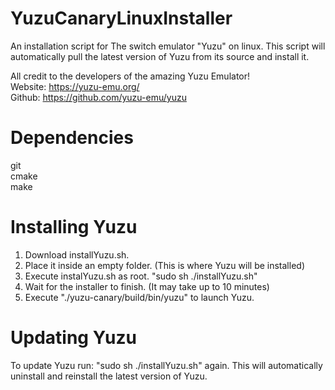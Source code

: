 # YuzuCanaryLinuxInstaller
An installation script for The switch emulator "Yuzu" on linux. This script will automatically pull the latest version of Yuzu from its source and install it.

All credit to the developers of the amazing Yuzu Emulator!
<br>Website: https://yuzu-emu.org/
<br>Github: https://github.com/yuzu-emu/yuzu

# Dependencies
git
<br>cmake
<br>make

# Installing Yuzu 

1. Download installYuzu.sh.
2. Place it inside an empty folder. (This is where Yuzu will be installed)
3. Execute instalYuzu.sh as root.
  "sudo sh ./installYuzu.sh"
4. Wait for the installer to finish. (It may take up to 10 minutes)
5. Execute "./yuzu-canary/build/bin/yuzu" to launch Yuzu.

# Updating Yuzu
To update Yuzu run: "sudo sh ./installYuzu.sh" again. This will automatically uninstall and reinstall the latest version of Yuzu.

